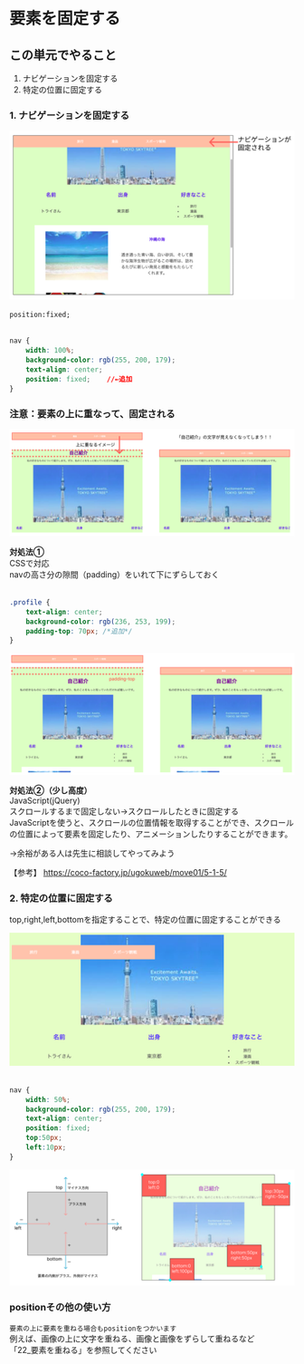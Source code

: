# **要素を固定する**

## **この単元でやること**

1. ナビゲーションを固定する
2. 特定の位置に固定する

### **1. ナビゲーションを固定する**

![html](img/402_img01.png)

`position:fixed;`

```css

nav {
    width: 100%;
    background-color: rgb(255, 200, 179);
    text-align: center;
    position: fixed;    //←追加
}

```

### **注意：要素の上に重なって、固定される**

![html](img/402_img02.png)

**対処法①**  
CSSで対応  
navの高さ分の隙間（padding）をいれて下にずらしておく

```css

.profile {
    text-align: center;
    background-color: rgb(236, 253, 199);
    padding-top: 70px; /*追加*/
}

```

![html](img/402_img03.png)

**対処法②（少し高度）**  
JavaScript(jQuery)  
スクロールするまで固定しない→スクロールしたときに固定する  
JavaScriptを使うと、スクロールの位置情報を取得することができ、スクロールの位置によって要素を固定したり、アニメーションしたりすることができます。

→余裕がある人は先生に相談してやってみよう

【参考】
https://coco-factory.jp/ugokuweb/move01/5-1-5/

### **2. 特定の位置に固定する**  

top,right,left,bottomを指定することで、特定の位置に固定することができる

![html](img/402_img06.png)

```css

nav {
    width: 50%;
    background-color: rgb(255, 200, 179);
    text-align: center;
    position: fixed;
    top:50px;
    left:10px;
}

```

![html](img/402_img04.png)

### **positionその他の使い方**
`要素の上に要素を重ねる場合もpositionをつかいます`  
例えば、画像の上に文字を重ねる、画像と画像をずらして重ねるなど  
「22_要素を重ねる」を参照してください

